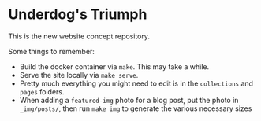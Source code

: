 # Underdog's Triumph

This is the new website concept repository.

Some things to remember:

- Build the docker container via `make`. This may take a while.
- Serve the site locally via `make serve`.
- Pretty much everything you might need to edit is in the `collections` and `pages` folders.
- When adding a `featured-img` photo for a blog post, put the photo in `_img/posts/`, then run `make img` to generate the various necessary sizes
